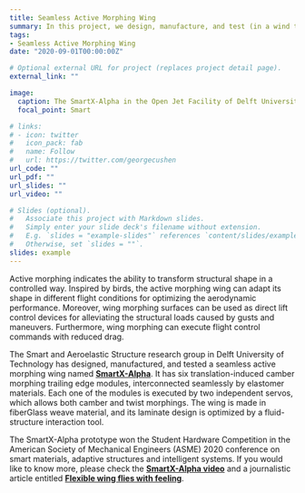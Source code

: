 ```yaml
---
title: Seamless Active Morphing Wing
summary: In this project, we design, manufacture, and test (in a wind tunnel) a wing which can morph actively and seamlessly. 
tags:
- Seamless Active Morphing Wing
date: "2020-09-01T00:00:00Z"

# Optional external URL for project (replaces project detail page).
external_link: ""

image:
  caption: The SmartX-Alpha in the Open Jet Facility of Delft University of Technology.
  focal_point: Smart

# links:
# - icon: twitter
#   icon_pack: fab
#   name: Follow
#   url: https://twitter.com/georgecushen
url_code: ""
url_pdf: ""
url_slides: ""
url_video: ""

# Slides (optional).
#   Associate this project with Markdown slides.
#   Simply enter your slide deck's filename without extension.
#   E.g. `slides = "example-slides"` references `content/slides/example-slides.md`.
#   Otherwise, set `slides = ""`.
slides: example
---
```

Active morphing indicates the ability to transform structural shape in a controlled way. Inspired by birds, the active morphing wing can adapt its shape in different flight conditions for optimizing the aerodynamic performance. Moreover, wing morphing surfaces can be used as direct lift control devices for alleviating the structural loads caused by gusts and maneuvers. Furthermore, wing morphing can execute flight control commands with reduced drag. 

The Smart and Aeroelastic Structure research group in Delft University of Technology has designed, manufactured, and tested a seamless active morphing wing named [**SmartX-Alpha**](https://www.youtube.com/watch?v=SdagIiYRWyA&t=316s). It has six translation-induced camber morphing trailing edge modules, interconnected seamlessly by elastomer materials. Each one of the modules is executed by two independent servos, which allows both camber and twist morphings. The wing is made in fiberGlass weave material, and its laminate design is optimized by a fluid-structure  interaction tool. 

The SmartX-Alpha prototype won the Student Hardware Competition in the American Society of Mechanical Engineers (ASME) 2020 conference on smart materials, adaptive structures and intelligent systems. If you would like to know more, please check the [**SmartX-Alpha video**](https://www.youtube.com/watch?v=SdagIiYRWyA&t=316s) and a journalistic article entitled [**Flexible wing flies with feeling**](https://www.delta.tudelft.nl/article/flexible-wing-flies-feeling).

